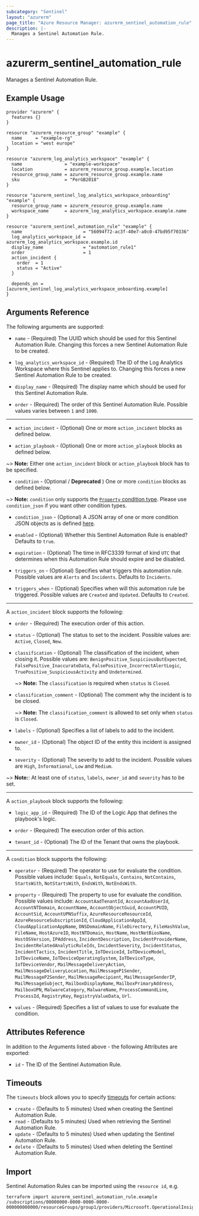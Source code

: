 ```yaml
---
subcategory: "Sentinel"
layout: "azurerm"
page_title: "Azure Resource Manager: azurerm_sentinel_automation_rule"
description: |-
  Manages a Sentinel Automation Rule.
---
```


# azurerm_sentinel_automation_rule

Manages a Sentinel Automation Rule.

## Example Usage

```hcl
provider "azurerm" {
  features {}
}

resource "azurerm_resource_group" "example" {
  name     = "example-rg"
  location = "west europe"
}

resource "azurerm_log_analytics_workspace" "example" {
  name                = "example-workspace"
  location            = azurerm_resource_group.example.location
  resource_group_name = azurerm_resource_group.example.name
  sku                 = "PerGB2018"
}

resource "azurerm_sentinel_log_analytics_workspace_onboarding" "example" {
  resource_group_name = azurerm_resource_group.example.name
  workspace_name      = azurerm_log_analytics_workspace.example.name
}

resource "azurerm_sentinel_automation_rule" "example" {
  name                       = "56094f72-ac3f-40e7-a0c0-47bd95f70336"
  log_analytics_workspace_id = azurerm_log_analytics_workspace.example.id
  display_name               = "automation_rule1"
  order                      = 1
  action_incident {
    order  = 1
    status = "Active"
  }

  depends_on = [azurerm_sentinel_log_analytics_workspace_onboarding.example]
}
```

## Arguments Reference

The following arguments are supported:

* `name` - (Required) The UUID which should be used for this Sentinel Automation Rule. Changing this forces a new Sentinel Automation Rule to be created.

* `log_analytics_workspace_id` - (Required) The ID of the Log Analytics Workspace where this Sentinel applies to. Changing this forces a new Sentinel Automation Rule to be created.
  
* `display_name` - (Required) The display name which should be used for this Sentinel Automation Rule.

* `order` - (Required) The order of this Sentinel Automation Rule. Possible values varies between `1` and `1000`.

---

* `action_incident` - (Optional) One or more `action_incident` blocks as defined below.

* `action_playbook` - (Optional) One or more `action_playbook` blocks as defined below.

~> **Note:** Either one `action_incident` block or `action_playbook` block has to be specified.

* `condition` - (Optional / **Deprecated** ) One or more `condition` blocks as defined below.

~> **Note:** `condition` only supports the [`Property` condition type](https://learn.microsoft.com/en-us/rest/api/securityinsights/preview/automation-rules/create-or-update?tabs=HTTP#propertyconditionproperties). Please use `condition_json` if you want other condition types.

* `condition_json` - (Optional) A JSON array of one or more condition JSON objects as is defined [here](https://learn.microsoft.com/en-us/rest/api/securityinsights/preview/automation-rules/create-or-update?tabs=HTTP#automationruletriggeringlogic).


* `enabled` - (Optional) Whether this Sentinel Automation Rule is enabled? Defaults to `true`.

* `expiration` - (Optional) The time in RFC3339 format of kind `UTC` that determines when this Automation Rule should expire and be disabled.

* `triggers_on` - (Optional) Specifies what triggers this automation rule. Possible values are `Alerts` and `Incidents`. Defaults to `Incidents`.

* `triggers_when` - (Optional) Specifies when will this automation rule be triggered. Possible values are `Created` and `Updated`. Defaults to `Created`.

---

A `action_incident` block supports the following:

* `order` - (Required) The execution order of this action.

* `status` - (Optional) The status to set to the incident. Possible values are: `Active`, `Closed`, `New`.
  
* `classification` - (Optional) The classification of the incident, when closing it. Possible values are: `BenignPositive_SuspiciousButExpected`, `FalsePositive_InaccurateData`, `FalsePositive_IncorrectAlertLogic`, `TruePositive_SuspiciousActivity` and `Undetermined`.
  
  ~> **Note:** The `classification` is required when `status` is `Closed`.

* `classification_comment` - (Optional) The comment why the incident is to be closed.

  ~> **Note:** The `classification_comment` is allowed to set only when `status` is `Closed`.

* `labels` - (Optional) Specifies a list of labels to add to the incident.

* `owner_id` - (Optional) The object ID of the entity this incident is assigned to.

* `severity` - (Optional) The severity to add to the incident. Possible values are `High`, `Informational`, `Low` and `Medium`.

~> **Note:**: At least one of `status`, `labels`, `owner_id` and `severity` has to be set.

---

A `action_playbook` block supports the following:

* `logic_app_id` - (Required) The ID of the Logic App that defines the playbook's logic.

* `order` - (Required) The execution order of this action.

* `tenant_id` - (Optional) The ID of the Tenant that owns the playbook.

---

A `condition` block supports the following:

* `operator` - (Required) The operator to use for evaluate the condition. Possible values include: `Equals`, `NotEquals`, `Contains`, `NotContains`, `StartsWith`, `NotStartsWith`, `EndsWith`, `NotEndsWith`.

* `property` - (Required) The property to use for evaluate the condition. Possible values include: `AccountAadTenantId`, `AccountAadUserId`, `AccountNTDomain`, `AccountName`, `AccountObjectGuid`, `AccountPUID`, `AccountSid`, `AccountUPNSuffix`, `AzureResourceResourceId`, `AzureResourceSubscriptionId`, `CloudApplicationAppId`, `CloudApplicationAppName`, `DNSDomainName`, `FileDirectory`, `FileHashValue`, `FileName`, `HostAzureID`, `HostNTDomain`, `HostName`, `HostNetBiosName`, `HostOSVersion`, `IPAddress`, `IncidentDescription`, `IncidentProviderName`, `IncidentRelatedAnalyticRuleIds`, `IncidentSeverity`, `IncidentStatus`, `IncidentTactics`, `IncidentTitle`, `IoTDeviceId`, `IoTDeviceModel`, `IoTDeviceName`, `IoTDeviceOperatingSystem`, `IoTDeviceType`, `IoTDeviceVendor`, `MailMessageDeliveryAction`, `MailMessageDeliveryLocation`, `MailMessageP1Sender`, `MailMessageP2Sender`, `MailMessageRecipient`, `MailMessageSenderIP`, `MailMessageSubject`, `MailboxDisplayName`, `MailboxPrimaryAddress`, `MailboxUPN`, `MalwareCategory`, `MalwareName`, `ProcessCommandLine`, `ProcessId`, `RegistryKey`, `RegistryValueData`, `Url`.

* `values` - (Required) Specifies a list of values to use for evaluate the condition.

## Attributes Reference

In addition to the Arguments listed above - the following Attributes are exported:

* `id` - The ID of the Sentinel Automation Rule.

## Timeouts

The `timeouts` block allows you to specify [timeouts](https://www.terraform.io/language/resources/syntax#operation-timeouts) for certain actions:

* `create` - (Defaults to 5 minutes) Used when creating the Sentinel Automation Rule.
* `read` - (Defaults to 5 minutes) Used when retrieving the Sentinel Automation Rule.
* `update` - (Defaults to 5 minutes) Used when updating the Sentinel Automation Rule.
* `delete` - (Defaults to 5 minutes) Used when deleting the Sentinel Automation Rule.

## Import

Sentinel Automation Rules can be imported using the `resource id`, e.g.

```shell
terraform import azurerm_sentinel_automation_rule.example /subscriptions/00000000-0000-0000-0000-000000000000/resourceGroups/group1/providers/Microsoft.OperationalInsights/workspaces/workspace1/providers/Microsoft.SecurityInsights/automationRules/rule1
```
